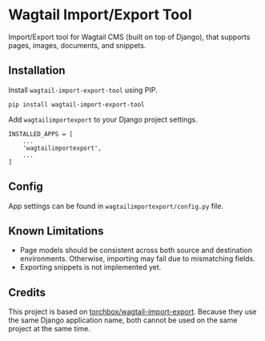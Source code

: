 # Wagtail Import/Export Tool
Import/Export tool for Wagtail CMS (built on top of Django), that supports pages, images, documents, and snippets.

## Installation
Install `wagtail-import-export-tool` using PIP.
```
pip install wagtail-import-export-tool
```

Add `wagtailimportexport` to your Django project settings.
```
INSTALLED_APPS = [
    ...
    'wagtailimportexport',
    ...
]
```

## Config
App settings can be found in `wagtailimportexport/config.py` file.

## Known Limitations
* Page models should be consistent across both source and destination environments. Otherwise, importing may fail due to mismatching fields.
* Exporting snippets is not implemented yet.

## Credits
This project is based on [torchbox/wagtail-import-export](https://github.com/torchbox/wagtail-import-export). Because they use the same Django application name, both cannot be used on the same project at the same time.